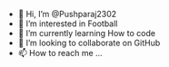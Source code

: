 - 👋 Hi, I’m @Pushparaj2302
- 👀 I’m interested in Football
- 🌱 I’m currently learning How to code
- 💞️ I’m looking to collaborate on GitHub
- 📫 How to reach me ...

<!---
Pushparaj2302/Pushparaj2302 is a ✨ special ✨ repository because its `README.md` (this file) appears on your GitHub profile.
You can click the Preview link to take a look at your changes.
--->
